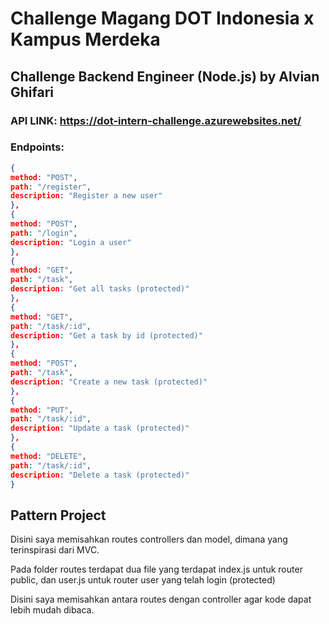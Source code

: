 # Challenge Magang DOT Indonesia x Kampus Merdeka
## Challenge Backend Engineer (Node.js) by Alvian Ghifari
### API LINK: https://dot-intern-challenge.azurewebsites.net/

### Endpoints:

```json
{
method: "POST",
path: "/register",
description: "Register a new user"
},
{
method: "POST",
path: "/login",
description: "Login a user"
},
{
method: "GET",
path: "/task",
description: "Get all tasks (protected)"
},
{
method: "GET",
path: "/task/:id",
description: "Get a task by id (protected)"
},
{
method: "POST",
path: "/task",
description: "Create a new task (protected)"
},
{
method: "PUT",
path: "/task/:id",
description: "Update a task (protected)"
},
{
method: "DELETE",
path: "/task/:id",
description: "Delete a task (protected)"
}
```


## Pattern Project
Disini saya memisahkan routes controllers dan model, dimana yang terinspirasi dari MVC. 

Pada folder routes terdapat dua file yang terdapat index.js untuk router public, dan user.js untuk router user yang telah login (protected)

Disini saya memisahkan antara routes dengan controller agar kode dapat lebih mudah dibaca.
